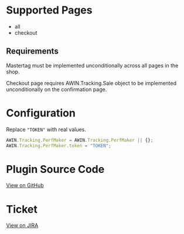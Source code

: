 # Supported Pages

- all
- checkout

## Requirements

Mastertag must be implemented unconditionally across all pages in the
shop.

Checkout page requires AWIN.Tracking.Sale object to be implemented
unconditionally on the confirmation page.

# Configuration

Replace `"TOKEN"` with real values.



``` javascript
AWIN.Tracking.PerfMaker = AWIN.Tracking.PerfMaker || {};
AWIN.Tracking.PerfMaker.token = "TOKEN";
```



# Plugin Source Code

[View on
GitHub](https://github.com/awin/tracking-advertiser-mastertag/blob/master/src/plugins/thirdParty/perfmaker/plugin.js)

# Ticket

[View on JIRA](https://jira.awin.com/browse/PROD-9527)